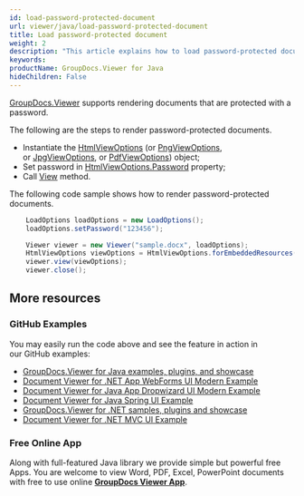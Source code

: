 ```yaml
---
id: load-password-protected-document
url: viewer/java/load-password-protected-document
title: Load password-protected document
weight: 2
description: "This article explains how to load password-protected document with GroupDocs.Viewer within your Java applications."
keywords: 
productName: GroupDocs.Viewer for Java
hideChildren: False
---
```

[GroupDocs.Viewer](https://products.groupdocs.com/viewer) supports rendering documents that are protected with a password.

The following are the steps to render password-protected documents.

*   Instantiate the [HtmlViewOptions](https://apireference.groupdocs.com/viewer/java/groupdocs.viewer.options/htmlviewoptions) (or [PngViewOptions](https://apireference.groupdocs.com/viewer/java/groupdocs.viewer.options/pngviewoptions), or [JpgViewOptions](https://apireference.groupdocs.com/viewer/java/groupdocs.viewer.options/jpgviewoptions), or [PdfViewOptions](https://apireference.groupdocs.com/viewer/java/groupdocs.viewer.options/pdfviewoptions)) object;
*   Set password in [HtmlViewOptions.Password](https://apireference.groupdocs.com/viewer/java/groupdocs.viewer.options/loadoptions/properties/password) property;
*   Call [View](https://apireference.groupdocs.com/java/viewer/groupdocs.viewer/viewer/methods/view) method.

The following code sample shows how to render password-protected documents.

```java
    LoadOptions loadOptions = new LoadOptions();
    loadOptions.setPassword("123456");

    Viewer viewer = new Viewer("sample.docx", loadOptions);
    HtmlViewOptions viewOptions = HtmlViewOptions.forEmbeddedResources();
    viewer.view(viewOptions);
    viewer.close();
```

## More resources
### GitHub Examples
You may easily run the code above and see the feature in action in our GitHub examples:
*   [GroupDocs.Viewer for Java examples, plugins, and showcase](https://github.com/groupdocs-viewer/GroupDocs.Viewer-for-Java)
*   [Document Viewer for .NET App WebForms UI Modern Example](https://github.com/groupdocs-viewer/GroupDocs.Viewer-for-Java-WebForms)    
*   [Document Viewer for Java App Dropwizard UI Modern Example](https://github.com/groupdocs-viewer/GroupDocs.Viewer-for-Java-Dropwizard)    
*   [Document Viewer for Java Spring UI Example](https://github.com/groupdocs-viewer/GroupDocs.Viewer-for-Java-Spring)
*   [GroupDocs.Viewer for .NET samples, plugins and showcase](https://github.com/groupdocs-viewer/GroupDocs.Viewer-for-.NET)
*   [Document Viewer for .NET MVC UI Example](https://github.com/groupdocs-viewer/GroupDocs.Viewer-for-Java-MVC)     

### Free Online App
Along with full-featured Java library we provide simple but powerful free Apps.
You are welcome to view Word, PDF, Excel, PowerPoint documents with free to use online **[GroupDocs Viewer App](https://products.groupdocs.app/viewer)**.